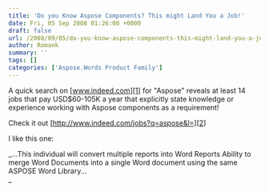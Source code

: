 ```yaml
---
title: 'Do you Know Aspose Components? This might Land You a Job!'
date: Fri, 05 Sep 2008 01:26:00 +0000
draft: false
url: /2008/09/05/do-you-know-aspose-components-this-might-land-you-a-job/
author: Romank
summary: ''
tags: []
categories: ['Aspose.Words Product Family']
---
```


A quick search on [www.indeed.com][1] for "Aspose" reveals at least 14 jobs that pay USD$60-105K a year that explicitly state knowledge or experience working with Aspose components as a requirement!

Check it out [http://www.indeed.com/jobs?q=aspose&l=][2]

I like this one:

_...This individual will convert multiple reports into Word Reports Ability to merge Word Documents into a single Word document using the same ASPOSE Word Library...  
_




[1]: http://www.indeed.com
[2]: http://www.indeed.com/jobs?q=aspose&l=




